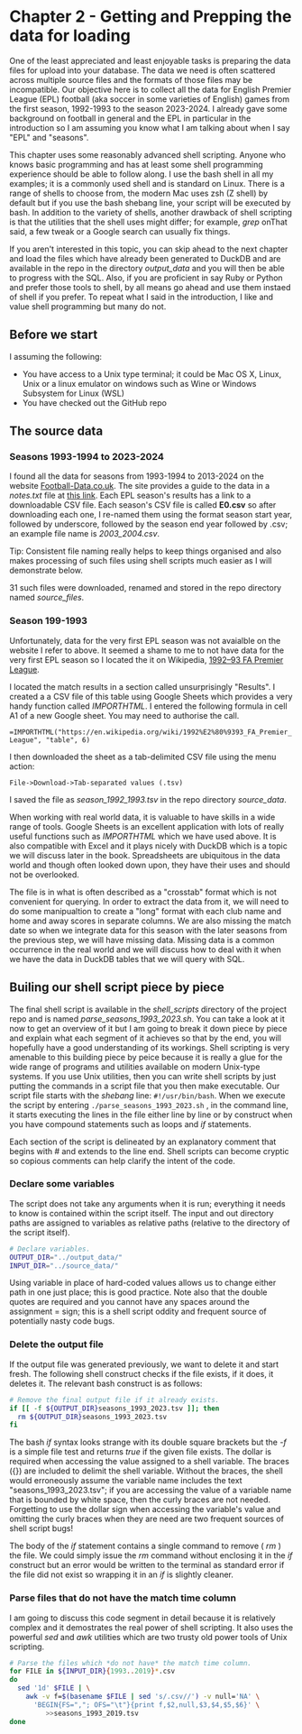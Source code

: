 # Chapter 2 - Getting and Prepping the data for loading

One of the least appreciated and least enjoyable tasks is preparing the data files for upload into your database. The data we need is often scattered across multiple source files and the formats of those files may be incompatible. Our objective here is to collect all the data for English Premier League (EPL) football (aka soccer in some varieties of English) games from the first season, 1992-1993 to the season 2023-2024. I already gave some background on football in general and the EPL in particular in the introduction so I am assuming you know what I am talking about when I say "EPL" and "seasons".

This chapter uses some reasonably advanced shell scripting. Anyone who knows basic programming and has at least some shell programming experience should be able to follow along. I use the bash shell in all my examples; it is a commonly used shell and is standard on Linux. There is a range of shells to choose from, the modern Mac uses zsh (Z shell) by default but if you use the bash shebang line, your script will be executed by bash. In addition to the variety of shells, another drawback of shell scripting is that the utilities that the shell uses might differ; for example, _grep_ onThat said, a few tweak or a Google search can usually fix things.

If you aren't interested in this topic, you can skip ahead to the next chapter and load the files which have already been generated to DuckDB and are available in the repo in the directory _output_data_ and you will then be able to progress with the SQL. Also, if you are proficient in say Ruby or Python and prefer those tools to shell, by all means go ahead and use them instaed of shell if you prefer. To repeat what I said in the introduction, I like and value shell programming but many do not. 

## Before we start

I assuming the following:

- You have access to a Unix type terminal; it could be Mac OS X, Linux, Unix or a linux emulator on windows such as Wine or Windows Subsystem for Linux (WSL)
- You have checked out the GitHub repo

## The source data

### Seasons 1993-1994 to 2023-2024

I found all the data for seasons from 1993-1994 to 2013-2024 on the website [Football-Data.co.uk](https://www.football-data.co.uk/englandm.php). The site provides a guide to the data in a _notes.txt_ file at [this link](https://www.football-data.co.uk/notes.txt). Each EPL season's results has a link to a downloadable CSV file. Each season's CSV file is called __E0.csv__ so after downloading each one, I re-named them using the format season start year, followed by underscore, followed by the season end year followed by .csv; an example file name is _2003_2004.csv_.

Tip: Consistent file naming really helps to keep things organised and also makes processing of such files using shell scripts much easier as I will demonstrate below.

31 such files were downloaded, renamed and stored in the repo directory named _source_files_.

### Season 199-1993

Unfortunately, data for the very first EPL season was not avaialble on the website I refer to above. It seemed a shame to me to not have data for the very first EPL season so I located the it on Wikipedia, [1992–93 FA Premier League](https://en.wikipedia.org/wiki/1992%E2%80%9393_FA_Premier_League).

I located the match results in a section called unsurprisingly "Results". I created a a CSV file of this table using Google Sheets which provides a very handy function called _IMPORTHTML_. I entered the following formula in cell A1 of a new Google sheet. You may need to authorise the call.

`=IMPORTHTML("https://en.wikipedia.org/wiki/1992%E2%80%9393_FA_Premier_League", "table", 6)`

I then downloaded the sheet as a tab-delimited CSV file using the menu action:

`File->Download->Tab-separated values (.tsv)`

I saved the file as _season_1992_1993.tsv_ in the repo directory _source_data_. 

When working with real world data, it is valuable to have skills in a wide range of tools. Google Sheets is an excellent application with lots of really useful functions such as _IMPORTHTML_ which we have used above. It is also compatible with Excel and it plays nicely with DuckDB which is a topic we will discuss later in the book. Spreadsheets are ubiquitous in the data world and though often looked down upon, they have their uses and should not be overlooked.

The file is in what is often described as a "crosstab" format which is not convenient for querying. In order to  extract the data from it, we will need to do some manipualtion to create a "long" format with each club name and home and away scores in separate columns. We are also missing the match date so when we integrate data for this season with the later seasons from the previous step, we will have missing data. Missing data is a common occurrence in the real world and we will discuss how to deal with it when we have the data in DuckDB tables that we will query with SQL.


## Builing our shell script piece by piece

The final shell script is available in the _shell_scripts_ directory of the project repo and is named _parse_seasons_1993_2023.sh_. You can take a look at it now to get an overview of it but I am going to break it down piece by piece and explain what each segment of it achieves so that by the end, you will hopefully have a good understanding of its workings. Shell scripting is very amenable to this building piece by peice because it is really a glue for the wide range of programs and utilities available on modern Unix-type systems. If you use Unix utilities, then you can write shell scripts by just putting the commands in a script file that you then make executable. Our script file starts with the _shebang_ line: `#!/usr/bin/bash`. When we execute the script by entering `./parse_seasons_1993_2023.sh` , in the command line, it starts executing the lines in the file either line by line or by construct when you have compound statements such as loops and _if_ statements.

Each section of the script is delineated by an explanatory comment that begins with # and extends to the line end. Shell scripts can become cryptic so copious comments can help clarify the intent of the code.

### Declare some variables

The script does not take any arguments when it is run; everything it needs to know is contained within the script itself. The input and out directory paths are assigned to variables as relative paths (relative to the directory of the script itself).

```sh
# Declare variables.
OUTPUT_DIR="../output_data/"
INPUT_DIR="../source_data/"
```

Using variable in place of hard-coded values allows us to change either path in one just place; this is good practice. Note also that the double quotes are required and you cannot have any spaces around the assignment = sign; this is a shell script oddity and frequent source of potentially nasty code bugs.

### Delete the output file

If the output file was generated previously, we want to delete it and start fresh. The following shell construct checks if the file exists, if it does, it deletes it. The relevant bash construct is as follows:

```sh
# Remove the final output file if it already exists.
if [[ -f ${OUTPUT_DIR}seasons_1993_2023.tsv ]]; then
  rm ${OUTPUT_DIR}seasons_1993_2023.tsv 
fi
```

The bash _if_ syntax looks strange with its double square brackets but the _-f_ is a simple file test and returns _true_ if the given file exists. The dollar is required when accessing the value assigned to a shell variable. The braces ({}) are included to delimit the shell variable. Without the braces, the shell would erroneously assume the variable name includes the text "seasons_1993_2023.tsv"; if you  are accessing the value of a variable name that is bounded by white space, then the curly braces are not needed. Forgetting to use the dollar sign when accessing the variable's value and omitting the curly braces when they are need are two frequent sources of shell script bugs!

 The body of the _if_ statement contains a single command to remove ( _rm_ ) the file. We could simply issue the _rm_ command without enclosing it in the _if_ construct but an error would be written to the terminal as standard error if the file did not exist so wrapping it in an _if_ is slightly cleaner.

### Parse files that do not have the match time column

I am going to discuss this code segment in detail because it is relatively complex and it demostrates the real power of shell scripting. It also uses the powerful _sed_ and _awk_ utilities which are two trusty old power tools of Unix scripting.

```sh
# Parse the files which *do not have* the match time column.
for FILE in ${INPUT_DIR}{1993..2019}*.csv
do
  sed '1d' $FILE | \
    awk -v f=$(basename $FILE | sed 's/.csv//') -v null='NA' \
      'BEGIN{FS=","; OFS="\t"}{print f,$2,null,$3,$4,$5,$6}' \
         >>seasons_1993_2019.tsv
done
```